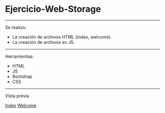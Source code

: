# Ejercicio-Web-Storage

---

Se realizo:
- La creación de archivos HTML (index, welcome).
- La creación de archivos en JS.

---

Herramientas:
- HTML
- JS
- Bootstrap
- CSS

---

Vista previa 

[Index]()
[Welcome]()
